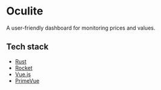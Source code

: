 # Oculite

A user-friendly dashboard for monitoring prices and values.

## Tech stack

- [Rust](https://www.rust-lang.org/)
- [Rocket](https://rocket.rs/)
- [Vue.js](https://vuejs.org/)
- [PrimeVue](https://primevue.org/)
